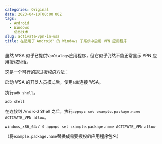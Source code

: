 ```yaml
---
categories: Original
date: 2023-04-10T00:00:00Z
tags:
  - Android
  - Windows
  - 信息技术
slug: activate-vpn-in-wsa
title: 在适用于 Android™️ 的 Windows 子系统中启用 VPN 应用程序
---
```


虽然 WSA 似乎已提供`VpnDialogs`应用程序，但它似乎仍然不能正常显示 VPN 应用授权对话。

这是一个可行的跳过授权的方法：

启动 WSA 的开发人员模式后，使用`adb`连接 WSA。

执行`adb shell`。

```shell
adb shell
```

在连接到 Android Shell 之后，执行`appops set example.package.name ACTIVATE_VPN allow`。

```shell
windows_x86_64:/ $ appops set example.package.name ACTIVATE_VPN allow
```

（将`example.package.name`替换成需要授权的应用程序包名）
